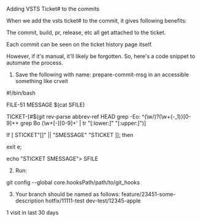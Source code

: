 

Adding VSTS Ticket# to the commits

When we add the vsts ticket# to the commit, it gives following benefits:

The commit, build, pr, release, etc all get attached to the ticket.

Each commit can be seen on the ticket history page itself.

However, if it's manual, it'll likely be forgotten. So, here's a code snippet to automate the process.

1. Save the following with name: prepare-commit-msg in an accessible something like crveit

#!/bin/bash

FILE-51 MESSAGE $(cat SFILE)

TICKET-[#$(git rev-parse abbrev-ref HEAD grep -Eo: ^(\w/)?(\w+(-_1)}[0-9]++ grep Bo (\w+[-][0-9]+' | tr "[:lower:]" "[:upper:]")]

If [ STICKET"[]" || "SMESSAGE" "STICKET ]]; then

exit e;

echo "STICKET SMESSAGE"> SFILE

2. Run:

git config --global core.hooksPath/path/to/git_hooks

3. Your branch should be named as follows: feature/23451-some-description hotfix/11111-test dev-test/12345-apple

1 visit in last 30 days